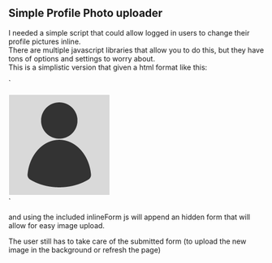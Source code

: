 ## Simple Profile Photo uploader 

I needed a simple script that could allow logged in users to change their profile pictures inline.  
There are multiple javascript libraries that allow you to do this, but they have tons of options and settings to worry about.  
This is a simplistic version that given a html format like this:
 
 `
 <div id="imageReplacer">         
       <img id="imageHolder" src="blank_image.png" height="200">
 </div>
`

and using the included inlineForm js will append an hidden form that will allow for easy image upload.

The user still has to take care of the submitted form (to upload the new image in the background or refresh the page)



